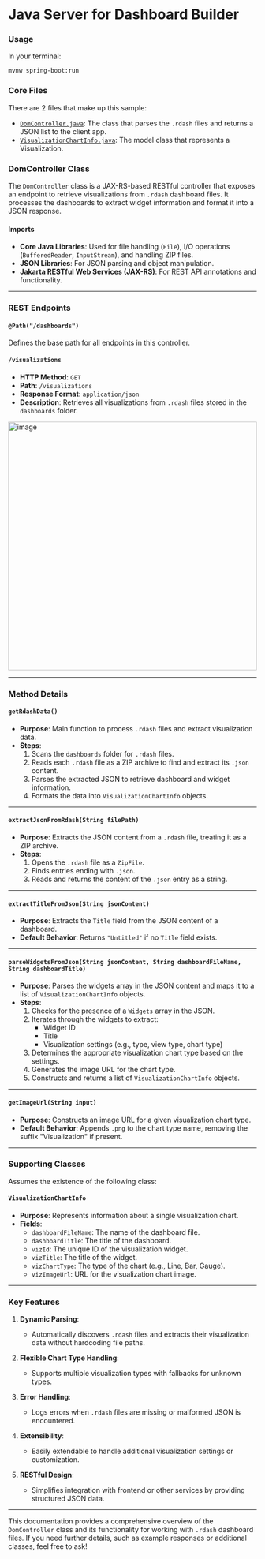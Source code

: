 # Java Server for Dashboard Builder

### **Usage**
In your terminal:

`mvnw spring-boot:run` 

### **Core Files**
There are 2 files that make up this sample:

- [`DomController.java`](DomController.java): The class that parses the `.rdash` files and returns a JSON list to the client app.
- [`VisualizationChartInfo.java`](VisualizationChartInfo.java): The model class that represents a Visualization.


### **DomController Class**
The `DomController` class is a JAX-RS-based RESTful controller that exposes an endpoint to retrieve visualizations from `.rdash` dashboard files. It processes the dashboards to extract widget information and format it into a JSON response.

#### **Imports**
- **Core Java Libraries**: Used for file handling (`File`), I/O operations (`BufferedReader`, `InputStream`), and handling ZIP files.
- **JSON Libraries**: For JSON parsing and object manipulation.
- **Jakarta RESTful Web Services (JAX-RS)**: For REST API annotations and functionality.

---

### **REST Endpoints**

#### `@Path("/dashboards")`
Defines the base path for all endpoints in this controller.

#### **`/visualizations`**
- **HTTP Method**: `GET`
- **Path**: `/visualizations`
- **Response Format**: `application/json`
- **Description**: Retrieves all visualizations from `.rdash` files stored in the `dashboards` folder.

<img width="504" alt="image" src="https://github.com/user-attachments/assets/243815c3-eae5-4c1b-af01-312508357e1f">

---

### **Method Details**

#### **`getRdashData()`**
- **Purpose**: Main function to process `.rdash` files and extract visualization data.
- **Steps**:
  1. Scans the `dashboards` folder for `.rdash` files.
  2. Reads each `.rdash` file as a ZIP archive to find and extract its `.json` content.
  3. Parses the extracted JSON to retrieve dashboard and widget information.
  4. Formats the data into `VisualizationChartInfo` objects.

---

#### **`extractJsonFromRdash(String filePath)`**
- **Purpose**: Extracts the JSON content from a `.rdash` file, treating it as a ZIP archive.
- **Steps**:
  1. Opens the `.rdash` file as a `ZipFile`.
  2. Finds entries ending with `.json`.
  3. Reads and returns the content of the `.json` entry as a string.

---

#### **`extractTitleFromJson(String jsonContent)`**
- **Purpose**: Extracts the `Title` field from the JSON content of a dashboard.
- **Default Behavior**: Returns `"Untitled"` if no `Title` field exists.

---

#### **`parseWidgetsFromJson(String jsonContent, String dashboardFileName, String dashboardTitle)`**
- **Purpose**: Parses the widgets array in the JSON content and maps it to a list of `VisualizationChartInfo` objects.
- **Steps**:
  1. Checks for the presence of a `Widgets` array in the JSON.
  2. Iterates through the widgets to extract:
     - Widget ID
     - Title
     - Visualization settings (e.g., type, view type, chart type)
  3. Determines the appropriate visualization chart type based on the settings.
  4. Generates the image URL for the chart type.
  5. Constructs and returns a list of `VisualizationChartInfo` objects.

---

#### **`getImageUrl(String input)`**
- **Purpose**: Constructs an image URL for a given visualization chart type.
- **Default Behavior**: Appends `.png` to the chart type name, removing the suffix "Visualization" if present.

---

### **Supporting Classes**
Assumes the existence of the following class:

#### **`VisualizationChartInfo`**
- **Purpose**: Represents information about a single visualization chart.
- **Fields**:
  - `dashboardFileName`: The name of the dashboard file.
  - `dashboardTitle`: The title of the dashboard.
  - `vizId`: The unique ID of the visualization widget.
  - `vizTitle`: The title of the widget.
  - `vizChartType`: The type of the chart (e.g., Line, Bar, Gauge).
  - `vizImageUrl`: URL for the visualization chart image.

---

### **Key Features**
1. **Dynamic Parsing**:
   - Automatically discovers `.rdash` files and extracts their visualization data without hardcoding file paths.
   
2. **Flexible Chart Type Handling**:
   - Supports multiple visualization types with fallbacks for unknown types.
   
3. **Error Handling**:
   - Logs errors when `.rdash` files are missing or malformed JSON is encountered.

4. **Extensibility**:
   - Easily extendable to handle additional visualization settings or customization.

5. **RESTful Design**:
   - Simplifies integration with frontend or other services by providing structured JSON data.

---

This documentation provides a comprehensive overview of the `DomController` class and its functionality for working with `.rdash` dashboard files. If you need further details, such as example responses or additional classes, feel free to ask!

